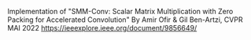 Implementation of "SMM-Conv: Scalar Matrix Multiplication with Zero Packing for Accelerated Convolution" By Amir Ofir & Gil Ben-Artzi, CVPR MAI 2022
https://ieeexplore.ieee.org/document/9856649/
